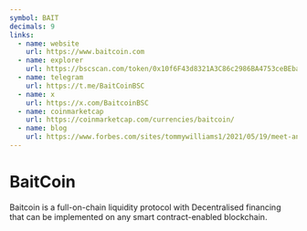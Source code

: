 ```yaml
---
symbol: BAIT
decimals: 9
links:
  - name: website
    url: https://www.baitcoin.com
  - name: explorer
    url: https://bscscan.com/token/0x10f6F43d8321A3C86c2986BA4753ceBEba477BAa
  - name: telegram
    url: https://t.me/BaitCoinBSC
  - name: x
    url: https://x.com/BaitcoinBSC
  - name: coinmarketcap
    url: https://coinmarketcap.com/currencies/baitcoin/
  - name: blog
    url: https://www.forbes.com/sites/tommywilliams1/2021/05/19/meet-antz-influencer--record-label-ceo-launching-an-nft-focused-cryptocurrency-called-baitcoin-to-collide-crypto-with-the-industry/?sh=6fbf93dd1d54
---
```


# BaitCoin

Baitcoin is a full-on-chain liquidity protocol with Decentralised financing that can be implemented on any smart contract-enabled blockchain.
